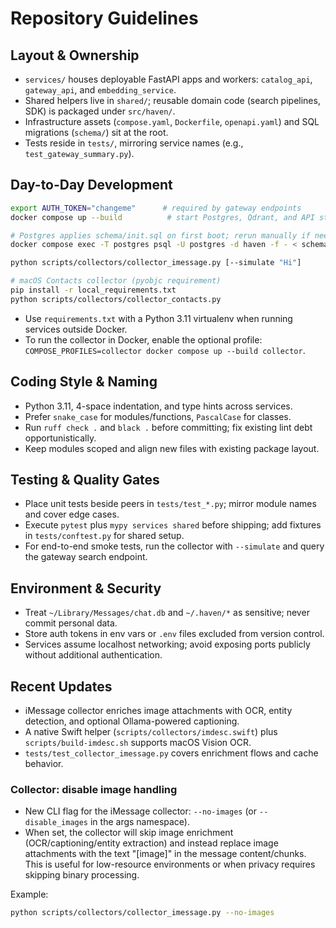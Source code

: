 # Repository Guidelines

## Layout & Ownership
- `services/` houses deployable FastAPI apps and workers: `catalog_api`, `gateway_api`, and `embedding_service`.
- Shared helpers live in `shared/`; reusable domain code (search pipelines, SDK) is packaged under `src/haven/`.
- Infrastructure assets (`compose.yaml`, `Dockerfile`, `openapi.yaml`) and SQL migrations (`schema/`) sit at the root.
- Tests reside in `tests/`, mirroring service names (e.g., `test_gateway_summary.py`).

## Day-to-Day Development
```bash
export AUTH_TOKEN="changeme"      # required by gateway endpoints
docker compose up --build          # start Postgres, Qdrant, and API stack

# Postgres applies schema/init.sql on first boot; rerun manually if needed
docker compose exec -T postgres psql -U postgres -d haven -f - < schema/init.sql

python scripts/collectors/collector_imessage.py [--simulate "Hi"]

# macOS Contacts collector (pyobjc requirement)
pip install -r local_requirements.txt
python scripts/collectors/collector_contacts.py
```
- Use `requirements.txt` with a Python 3.11 virtualenv when running services outside Docker.
- To run the collector in Docker, enable the optional profile: `COMPOSE_PROFILES=collector docker compose up --build collector`.

## Coding Style & Naming
- Python 3.11, 4-space indentation, and type hints across services.
- Prefer `snake_case` for modules/functions, `PascalCase` for classes.
- Run `ruff check .` and `black .` before committing; fix existing lint debt opportunistically.
- Keep modules scoped and align new files with existing package layout.

## Testing & Quality Gates
- Place unit tests beside peers in `tests/test_*.py`; mirror module names and cover edge cases.
- Execute `pytest` plus `mypy services shared` before shipping; add fixtures in `tests/conftest.py` for shared setup.
- For end-to-end smoke tests, run the collector with `--simulate` and query the gateway search endpoint.

## Environment & Security
- Treat `~/Library/Messages/chat.db` and `~/.haven/*` as sensitive; never commit personal data.
- Store auth tokens in env vars or `.env` files excluded from version control.
- Services assume localhost networking; avoid exposing ports publicly without additional authentication.

## Recent Updates
- iMessage collector enriches image attachments with OCR, entity detection, and optional Ollama-powered captioning.
- A native Swift helper (`scripts/collectors/imdesc.swift`) plus `scripts/build-imdesc.sh` supports macOS Vision OCR.
- `tests/test_collector_imessage.py` covers enrichment flows and cache behavior.

### Collector: disable image handling

- New CLI flag for the iMessage collector: `--no-images` (or `--disable_images` in the args namespace).
- When set, the collector will skip image enrichment (OCR/captioning/entity extraction) and instead replace image attachments with the text "[image]" in the message content/chunks. This is useful for low-resource environments or when privacy requires skipping binary processing.

Example:

```bash
python scripts/collectors/collector_imessage.py --no-images
```
